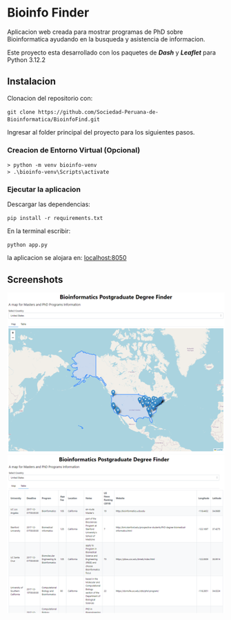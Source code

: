 # Bioinfo Finder

Aplicacion web creada para mostrar programas de PhD sobre Bioinformatica ayudando en la busqueda y asistencia de informacion.

Este proyecto esta desarrollado con los paquetes de ***_Dash_*** y ***_Leaflet_*** para Python 3.12.2

## Instalacion

Clonacion del repositorio con:

`git clone https://github.com/Sociedad-Peruana-de-Bioinformatica/BioinfoFind.git`

Ingresar al folder principal del proyecto para los siguientes pasos.

### Creacion de Entorno Virtual (Opcional)

```
> python -m venv bioinfo-venv
> .\bioinfo-venv\Scripts\activate
```

### Ejecutar la aplicacion

Descargar las dependencias:

`pip install -r requirements.txt`

En la terminal escribir:

`python app.py`

la aplicacion se alojara en: [localhost:8050](http://localhost:8050/)

## Screenshots

![Mapa](./pictures/map-tab.png)
![Tabla](./pictures/table-tab.png)
